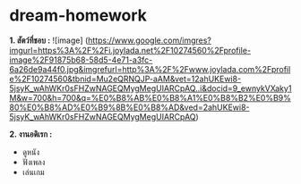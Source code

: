 # dream-homework
__1. สัตว์ที่ชอบ :__
 ![image] (https://www.google.com/imgres?imgurl=https%3A%2F%2Fi.joylada.net%2F10274560%2Fprofile-image%2F91875b68-58d5-4e71-a3fc-6a26de9a44f0.jpg&imgrefurl=http%3A%2F%2Fwww.joylada.com%2Fprofile%2F10274560&tbnid=Mu2eQRNQJP-aAM&vet=12ahUKEwi8-5jsyK_wAhWKr0sFHZwNAGEQMygMegUIARCpAQ..i&docid=9_ewnykVXaky1M&w=700&h=700&q=%E0%B8%AB%E0%B8%A1%E0%B8%B2%E0%B9%80%E0%B8%AD%E0%B9%8B%E0%B8%AD&ved=2ahUKEwi8-5jsyK_wAhWKr0sFHZwNAGEQMygMegUIARCpAQ) 

**2. งานอดิเรก :**
 * ดูหนัง 
 * ฟังเพลง 
 * เล่นเกม